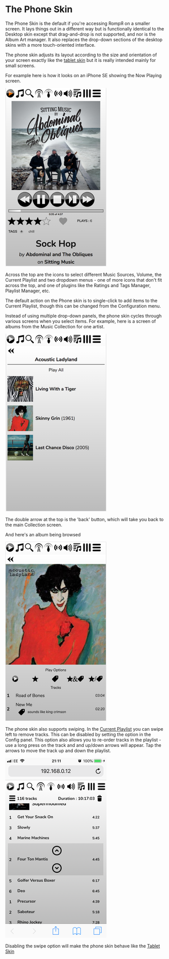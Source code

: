 # The Phone Skin

The Phone Skin is the default if you're accessing RompЯ on a smaller screen. It lays things out in a different way but is functionally identical to the Desktop skin except that drag-and-drop is not supported, and nor is the Album Art manager. It also replaces the drop-down sections of the desktop skins with a more touch-oriented interface.
 
The phone skin adjusts its layout according to the size and orientation of your screen exactly like the [tablet skin](/RompR/Tablet-Skin) but it is really intended mainly for small screens.

For example here is how it looks on an iPhone SE showing the Now Playing screen.

![](images/iphone5-portrait.png)

Across the top are the icons to select different Music Sources, Volume, the Current Playlist and two dropdown menus - one of more icons that don't fit across the top, and one of plugins like the Ratings and Tags Manager, Playlist Manager, etc.

The default action on the Phone skin is to single-click to add items to the Current Playlist, though this can be changed from the Configuration menu.

Instead of using multiple drop-down panels, the phone skin cycles through various screens when you select items. For example, here is a screen of albums from the Music Collection for one artist.

![](images/iphone5-albums.png)

The double arrow at the top is the 'back' button, which will take you back to the main Collection screen.

And here's an album being browsed

![](images/iphone5-album.png)

The phone skin also supports swiping. In the [Current Playlist](/RompR/The-Playlist) you can swipe left to remove tracks. This can be disabled by setting the option in the Config panel. This option also allows you to re-order tracks in the playlist - use a long press on the track and and up/down arrows will appear. Tap the arrows to move the track up and down the playlist.

![](images/iphonemove1.png)

Disabling the swipe option will make the phone skin behave like the [Tablet Skin](/RompR/Tablet-Skin)
